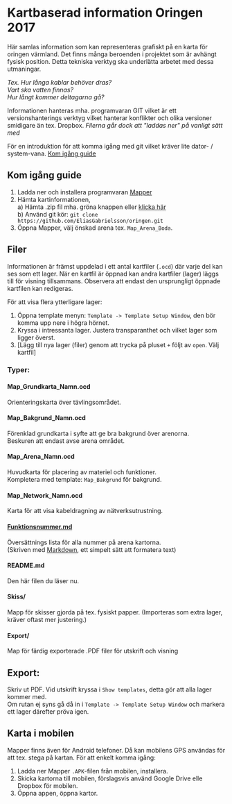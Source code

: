 # Kartbaserad information Oringen 2017
Här samlas information som kan representeras grafiskt på en karta för oringen värmland. Det finns många beroenden i projektet som är avhängt fysisk position. Detta tekniska verktyg ska underlätta arbetet med dessa utmaningar.

_Tex. Hur långa kablar behöver dras?_ <br>
_Vart ska vatten finnas?_ <br>
_Hur långt kommer deltagarna gå?_ <br>

Informationen hanteras mha. programvaran GIT vilket är ett versionshanterings verktyg vilket hanterar konflikter och olika versioner smidigare än tex. Dropbox. *Filerna går dock att "laddas ner" på vanligt sätt med*

För en introduktion för att komma igång med git vilket kräver lite dator- / system-vana. [Kom igång guide](https://try.github.io/levels/1/challenges/1)

## Kom igång guide

1. Ladda ner och installera programvaran [Mapper](http://www.openorienteering.org/apps/mapper/)
2. Hämta kartinformationen, <br>
a) Hämta .zip fil mha. gröna knappen eller [klicka här](https://github.com/EliasGabrielsson/oringen/archive/master.zip) <br>
b) Använd git kör: `git clone https://github.com/EliasGabrielsson/oringen.git`
3. Öppna Mapper, välj önskad arena tex. `Map_Arena_Boda`.

## Filer
Informationen är främst uppdelad i ett antal kartfiler (`.ocd`) där varje del kan ses som ett lager.
När en kartfil är öppnad kan andra kartfiler (lager) läggs till för visning tillsammans. Observera att endast den ursprungligt öppnade kartfilen kan redigeras.

För att visa flera ytterligare lager:
1. Öppna template menyn: `Template -> Template Setup Window`, den bör komma upp nere i högra hörnet.
2. Kryssa i intressanta lager. Justera transparanthet och vilket lager som ligger överst.
3. [Lägg till nya lager (filer) genom att trycka på pluset `+` följt av `open`. Välj kartfil]

### Typer:

#### Map_Grundkarta_Namn.ocd
Orienteringskarta över tävlingsområdet.

#### Map_Bakgrund_Namn.ocd
Förenklad grundkarta i syfte att ge bra bakgrund över arenorna. <br> Beskuren att endast avse arena området.

#### Map_Arena_Namn.ocd
Huvudkarta för placering av materiel och funktioner. <br>
Kompletera med template: `Map_Bakgrund` för bakgrund.

#### Map_Network_Namn.ocd
Karta för att visa kabeldragning av nätverksutrustning.

#### [Funktionsnummer.md](../Funktionsnummer.md)
Översättnings lista för alla nummer på arena kartorna. <br>
(Skriven med [Markdown](http://www.markdowntutorial.com/), ett simpelt sätt att formatera text)

#### README.md
Den här filen du läser nu.

#### Skiss/
Mapp för skisser gjorda på tex. fysiskt papper.
(Importeras som extra lager, kräver oftast mer justering.)

#### Export/
Map för färdig exporterade .PDF filer för utskrift och visning

## Export:
Skriv ut PDF. Vid utskrift kryssa i `Show templates`, detta gör att alla lager kommer med. <br>
Om rutan ej syns gå då in i `Template -> Template Setup Window` och markera ett lager därefter pröva igen.


## Karta i mobilen
Mapper finns även för Android telefoner. Då kan mobilens GPS användas för att tex. stega på kartan. För att enkelt komma igång:

1. Ladda ner Mapper `.APK`-filen från mobilen, installera.
2. Skicka kartorna till mobilen, förslagsvis använd Google Drive elle Dropbox för mobilen.
3. Öppna appen, öppna kartor.
